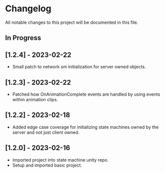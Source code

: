 # Changelog

All notable changes to this project will be documented in this file.

## In Progress

## [1.2.4] - 2023-02-22

* Small patch to network sm initialization for server owned objects.

## [1.2.3] - 2023-02-22

* Patched how OnAnimationComplete events are handled by using events within
    animation clips.

## [1.2.2] - 2023-02-18

* Added edge case coverage for initializing state machines owned
    by the server and not just client owned.

## [1.2.0] - 2023-02-16

* Imported project into state machine unity repo.
* Setup and imported basic project.
